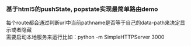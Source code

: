 ### 基于html5的pushState, popstate实现最简单路由demo
每个route都会通过判断url中当前pathname是否等于自己的data-path来决定显示或者隐藏<br/>
需要启动本地服务来运行比如：python -m SimpleHTTPServer 3000
